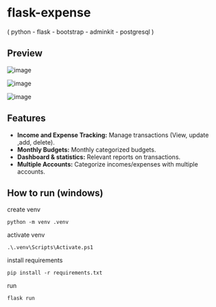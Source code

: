 # flask-expense
( python - flask - bootstrap - adminkit - postgresql )

## Preview
![image](https://github.com/2wons/flask-expense/assets/91067593/832423e1-0372-43ed-aee9-4997792e3048)

![image](https://github.com/2wons/flask-expense/assets/91067593/ecfb7416-7e79-4b77-9ff3-86fb9301a116)

![image](https://github.com/2wons/flask-expense/assets/91067593/8f62861c-60a4-4d38-978b-5482d2c4e101)


## Features

* **Income and Expense Tracking:** Manage transactions (View, update ,add, delete).
* **Monthly Budgets:** Monthly categorized budgets.
* **Dashboard & statistics:** Relevant reports on transactions.
* **Multiple Accounts:**  Categorize incomes/expenses with multiple accounts.

## How to run (windows)
create venv
```
python -m venv .venv
```
activate venv
```
.\.venv\Scripts\Activate.ps1
```
install requirements
```
pip install -r requirements.txt
```

run
```
flask run
```
